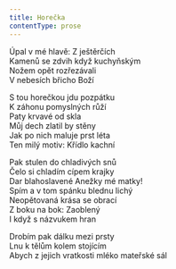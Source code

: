 ```yaml
---
title: Horečka
contentType: prose
---
```


<section>

Úpal v mé hlavě: Z ještěrčích  
Kamenů se zdvih když kuchyňským  
Nožem opět rozřezávali  
V nebesích břicho Boží

S tou horečkou jdu pozpátku  
K záhonu pomyslných růží  
Paty krvavé od skla  
Můj dech zlatil by stěny  
Jak po nich maluje prst léta  
Ten milý motiv: Křídlo kachní

Pak stulen do chladivých snů  
Čelo si chladím cípem krajky  
Dar blahoslavené Anežky mé matky!  
Spím a v tom spánku blednu lichý  
Neopětovaná krása se obrací  
Z boku na bok: Zaoblený  
I když s názvukem hran

Drobím pak dálku mezi prsty  
Lnu k tělům kolem stojícím  
Abych z jejich vratkosti mléko mateřské sál

</section>

